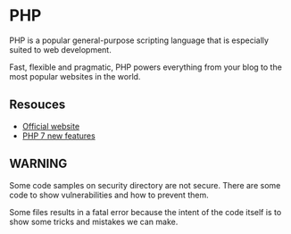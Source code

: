# PHP

PHP is a popular general-purpose scripting language that is especially suited to web development.

Fast, flexible and pragmatic, PHP powers everything from your blog to the most popular websites in the world.

## Resouces

- [Official website](http://www.php.net/)
- [PHP 7 new features](http://php.net/manual/en/migration70.new-features.php)

## WARNING

Some code samples on security directory are not secure. There are some code to show vulnerabilities and how to prevent them.

Some files results in a fatal error because the intent of the code itself is to show some tricks and mistakes we can make.


